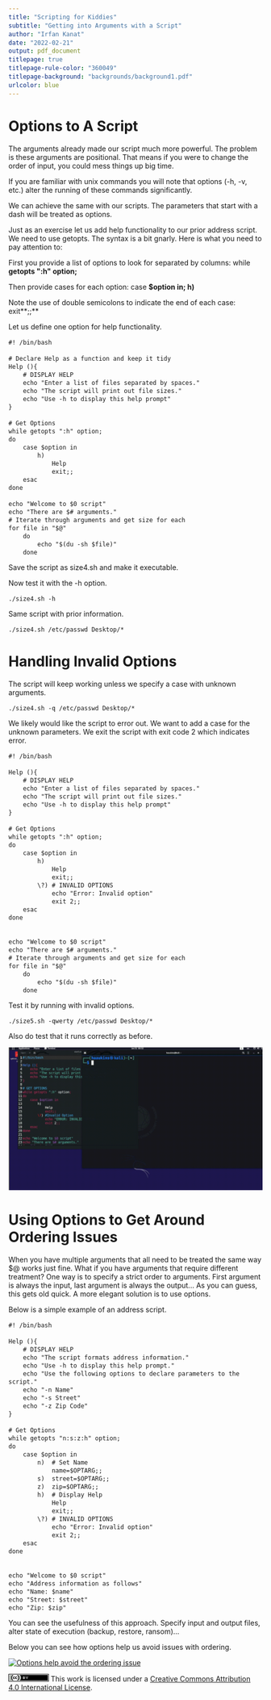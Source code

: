 ```yaml
---
title: "Scripting for Kiddies"
subtitle: "Getting into Arguments with a Script"
author: "Irfan Kanat"
date: "2022-02-21"
output: pdf_document
titlepage: true
titlepage-rule-color: "360049"
titlepage-background: "backgrounds/background1.pdf"
urlcolor: blue
---
```


# Options to A Script

The arguments already made our script much more powerful. The problem is these arguments are positional. That means if you were to change the order of input, you could mess things up big time.

If you are familiar with unix commands you will note that options (-h, -v, etc.) alter the running of these commands significantly. 

We can achieve the same with our scripts. The parameters that start with a dash will be treated as options.

Just as an exercise let us add help functionality to our prior address script. We need to use getopts. The syntax is a bit gnarly. Here is what you need to pay attention to:

First you provide a list of options to look for separated by columns: while **getopts ":h" option;**

Then provide cases for each option: case **$option in; h)**

Note the use of double semicolons to indicate the end of each case: exit**;;**

Let us define one option for help functionality.

    #! /bin/bash
    
    # Declare Help as a function and keep it tidy
    Help (){
        # DISPLAY HELP
        echo "Enter a list of files separated by spaces."
        echo "The script will print out file sizes."
        echo "Use -h to display this help prompt"
    }
    
    # Get Options
    while getopts ":h" option;
    do
        case $option in
            h) 
                Help
                exit;;
        esac
    done
    
    echo "Welcome to $0 script"
    echo "There are $# arguments."
    # Iterate through arguments and get size for each
    for file in "$@"
        do
            echo "$(du -sh $file)"
        done


Save the script as size4.sh and make it executable. 

Now test it with the -h option.

    ./size4.sh -h

Same script with prior information. 

    ./size4.sh /etc/passwd Desktop/*

# Handling Invalid Options

The script will keep working unless we specify a case with unknown arguments.

    ./size4.sh -q /etc/passwd Desktop/*

We likely would like the script to error out. We want to add a case for the unknown parameters. We exit the script with exit code 2 which indicates error.

    #! /bin/bash
    
    Help (){
        # DISPLAY HELP
        echo "Enter a list of files separated by spaces."
        echo "The script will print out file sizes."
        echo "Use -h to display this help prompt"
    }
    
    # Get Options
    while getopts ":h" option;
    do
        case $option in
            h) 
                Help
                exit;;
            \?) # INVALID OPTIONS
                echo "Error: Invalid option"
                exit 2;;
        esac
    done
    
    
    echo "Welcome to $0 script"
    echo "There are $# arguments."
    # Iterate through arguments and get size for each
    for file in "$@"
        do
            echo "$(du -sh $file)"
        done


Test it by running with invalid options.

    ./size5.sh -qwerty /etc/passwd Desktop/*

Also do test that it runs correctly as before.

[![Size5 script in action](figures/size5Script.gif)](videos/size5Script.mp4 "Click to watch with audio")


# Using Options to Get Around Ordering Issues

When you have multiple arguments that all need to be treated the same way $@ works just fine. What if you have arguments that require different treatment? One way is to specify a strict order to arguments. First argument is always the input, last argument is always the output... As you can guess, this gets old quick. A more elegant solution is to use options.

Below is a simple example of an address script.

    #! /bin/bash
    
    Help (){
    	# DISPLAY HELP
        echo "The script formats address information."
        echo "Use -h to display this help prompt."
        echo "Use the following options to declare parameters to the script."
        echo "-n Name"
        echo "-s Street"
        echo "-z Zip Code"
    }
    
    # Get Options
    while getopts "n:s:z:h" option;
    do
        case $option in
            n)  # Set Name
                name=$OPTARG;;
            s)  street=$OPTARG;;
            z)  zip=$OPTARG;;
            h)  # Display Help
                Help
                exit;;
            \?) # INVALID OPTIONS
                echo "Error: Invalid option"
                exit 2;;
        esac
    done
    
    
    echo "Welcome to $0 script"
    echo "Address information as follows"
    echo "Name: $name"
    echo "Street: $street"
    echo "Zip: $zip"

You can see the usefulness of this approach. Specify input and output files, alter state of execution (backup, restore, ransom)...

Below you can see how options help us avoid issues with ordering.

[![Options help avoid the ordering issue](figures/addressScript.gif)](videos/addressScript.mp4 "Click to watch with audio")




![CC4](CC4.png) This work is licensed under a [Creative Commons Attribution 4.0 International License](http://creativecommons.org/licenses/by/4.0/).